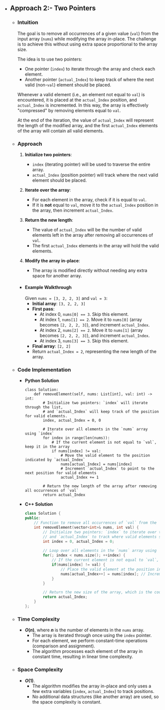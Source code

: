 - ## Approach 2:- Two Pointers

    - ### Intuition
        The goal is to remove all occurrences of a given value (`val`) from the input array (`nums`) while modifying the array in-place. The challenge is to achieve this without using extra space proportional to the array size.

        The idea is to use two pointers:
        - One pointer (`index`) to iterate through the array and check each element.
        - Another pointer (`actual_Index`) to keep track of where the next valid (non-`val`) element should be placed.

        Whenever a valid element (i.e., an element not equal to `val`) is encountered, it is placed at the `actual_Index` position, and `actual_Index` is incremented. In this way, the array is effectively "compressed" by removing elements equal to `val`.

        At the end of the iteration, the value of `actual_Index` will represent the length of the modified array, and the first `actual_Index` elements of the array will contain all valid elements.

    - ### Approach
        1. **Initialize two pointers**:
            - `index` (iterating pointer) will be used to traverse the entire array.
            - `actual_Index` (position pointer) will track where the next valid element should be placed.

        2. **Iterate over the array**:
            - For each element in the array, check if it is equal to `val`.
            - If it is **not** equal to `val`, move it to the `actual_Index` position in the array, then increment `actual_Index`.

        3. **Return the new length**:
            - The value of `actual_Index` will be the number of valid elements left in the array after removing all occurrences of `val`.
            - The first `actual_Index` elements in the array will hold the valid elements.

        4. **Modify the array in-place**:
            - The array is modified directly without needing any extra space for another array.

        - #### Example Walkthrough
            Given `nums = [3, 2, 2, 3]` and `val = 3`:
            - **Initial array**: `[3, 2, 2, 3]`
            - **First pass**:
                - At index 0, `nums[0] == 3`. Skip this element.
                - At index 1, `nums[1] == 2`. Move it to `nums[0]` (array becomes `[2, 2, 2, 3]`), and increment `actual_Index`.
                - At index 2, `nums[2] == 2`. Move it to `nums[1]` (array becomes `[2, 2, 2, 3]`), and increment `actual_Index`.
                - At index 3, `nums[3] == 3`. Skip this element.
            - **Final array**: `[2, 2]`
            - Return `actual_Index = 2`, representing the new length of the array.

    - ### Code Implementation
        - **Python Solution**
            ```python3 []
            class Solution:
                def removeElement(self, nums: List[int], val: int) -> int:
                    # Initialize two pointers: `index` will iterate through the list,
                    # and `actual_Index` will keep track of the position for valid elements.
                    index, actual_Index = 0, 0

                    # Iterate over all elements in the `nums` array using `index`
                    for index in range(len(nums)):
                        # If the current element is not equal to `val`, keep it in the array
                        if nums[index] != val:
                            # Move the valid element to the position indicated by `actual_Index`
                            nums[actual_Index] = nums[index]
                            # Increment `actual_Index` to point to the next position for valid elements
                            actual_Index += 1

                    # Return the new length of the array after removing all occurrences of `val`
                    return actual_Index
            ```
        - **C++ Solution**
            ```cpp []
            class Solution {
            public:
                // Function to remove all occurrences of `val` from the `nums` array
                int removeElement(vector<int>& nums, int val) {
                    // Initialize two pointers: `index` to iterate over the array
                    // and `actual_Index` to track where valid elements should be placed.
                    int index = 0, actual_Index = 0;
                    
                    // Loop over all elements in the `nums` array using `index`
                    for(; index < nums.size(); ++index) {
                        // If the current element is not equal to `val`, we need to keep it
                        if(nums[index] != val) {
                            // Place the valid element at the position indicated by `actual_Index`
                            nums[actual_Index++] = nums[index]; // Increment `actual_Index` after placement
                        }
                    }

                    // Return the new size of the array, which is the count of valid elements
                    return actual_Index;
                }
            };
            ```

    - ### Time Complexity
        - **$O(n)$**, where **$n$** is the number of elements in the `nums` array.
            - The array is iterated through once using the `index` pointer.
            - For each element, we perform constant-time operations (comparison and assignment).
            - The algorithm processes each element of the array in constant time, resulting in linear time complexity.

    - ### Space Complexity
        - **$O(1)$**.
            - The algorithm modifies the array in-place and only uses a few extra variables (`index`, `actual_Index`) to track positions.
            - No additional data structures (like another array) are used, so the space complexity is constant.